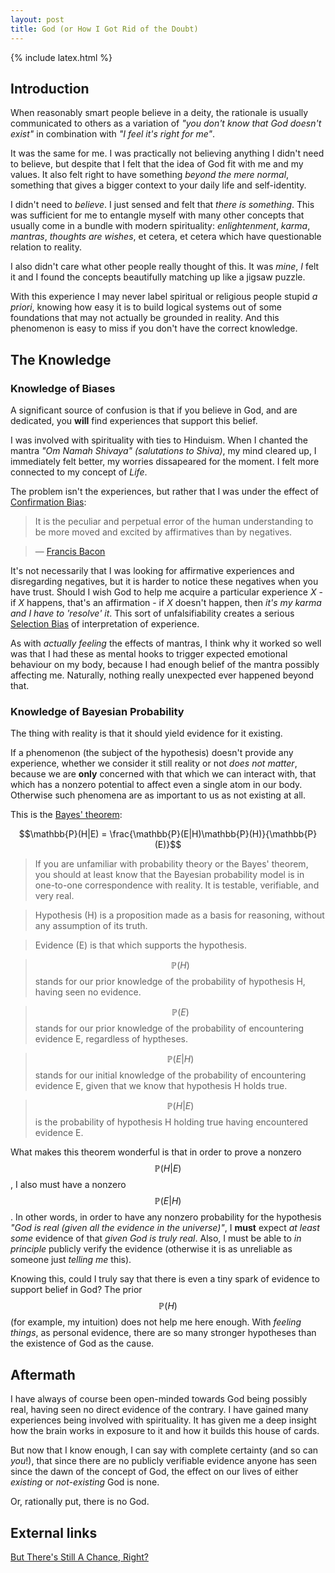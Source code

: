 ```yaml
---
layout: post
title: God (or How I Got Rid of the Doubt)
---
```

{% include latex.html %}

## Introduction

When reasonably smart people believe in a deity, the rationale is usually communicated to others as a variation of _"you don't know that God doesn't exist"_ in combination with _"I feel it's right for me"_. 

It was the same for me. I was practically not believing anything I didn't need to believe, but despite that I felt that the idea of God fit with me and my values. It also felt right to have something _beyond the mere normal_, something that gives a bigger context to your daily life and self-identity.

I didn't need to _believe_. I just sensed and felt that _there is something_. This was sufficient for me to entangle myself with many other concepts that usually come in a bundle with modern spirituality: _enlightenment_, _karma_, _mantras_, _thoughts are wishes_, et cetera, et cetera which have questionable relation to reality.

I also didn't care what other people really thought of this. It was _mine_, _I_ felt it and I found the concepts beautifully matching up like a jigsaw puzzle. 

With this experience I may never label spiritual or religious people stupid _a priori_, knowing how easy it is to build logical systems out of some foundations that may not actually be grounded in reality. And this phenomenon is easy to miss if you don't have the correct knowledge.

## The Knowledge

### Knowledge of Biases

A significant source of confusion is that if you believe in God, and are dedicated, you **will** find experiences that support this belief.

I was involved with spirituality with ties to Hinduism. When I chanted the mantra _"Om Namah Shivaya" (salutations to Shiva)_, my mind cleared up, I immediately felt better, my worries dissapeared for the moment. I felt more connected to my concept of _Life_.

The problem isn't the experiences, but rather that I was under the effect of [Confirmation Bias](https://en.wikipedia.org/wiki/Confirmation_bias):

> It is the peculiar and perpetual error of the human understanding to be more moved and excited by affirmatives than by negatives. 

> &mdash; [Francis Bacon](https://en.wikipedia.org/wiki/Francis_Bacon)

It's not necessarily that I was looking for affirmative experiences and disregarding negatives, but it is harder to notice these negatives when you have trust. Should I wish God to help me acquire a particular experience _X_ - if _X_ happens, that's an affirmation - if _X_ doesn't happen, then _it's my karma and I have to 'resolve' it_. This sort of unfalsifiability creates a serious [Selection Bias](https://en.wikipedia.org/wiki/Selection_bias) of interpretation of experience.

As with _actually feeling_ the effects of mantras, I think why it worked so well was that I had these as mental hooks to trigger expected emotional behaviour on my body, because I had enough belief of the mantra possibly affecting me. Naturally, nothing really unexpected ever happened beyond that.

### Knowledge of Bayesian Probability

The thing with reality is that it should yield evidence for it existing. 

If a phenomenon (the subject of the hypothesis) doesn't provide any experience, whether we consider it still reality or not _does not matter_, because we are **only** concerned with that which we can interact with, that which has a nonzero potential to affect even a single atom in our body. Otherwise such phenomena are as important to us as not existing at all.

This is the [Bayes' theorem](https://en.wikipedia.org/wiki/Bayes'_theorem):

$$\mathbb{P}(H|E) = \frac{\mathbb{P}(E|H)\mathbb{P}(H)}{\mathbb{P}(E)}$$

>If you are unfamiliar with probability theory or the Bayes' theorem, you should at least know that the Bayesian probability model is in one-to-one correspondence with reality. It is testable, verifiable, and very real. 

>Hypothesis (H) is a proposition made as a basis for reasoning, without any assumption of its truth.

>Evidence (E) is that which supports the hypothesis.

><span>$$\mathbb{P}(H)$$</span> stands for our prior knowledge of the probability of hypothesis H, having seen no evidence.

><span>$$\mathbb{P}(E)$$</span> stands for our prior knowledge of the probability of encountering evidence E, regardless of hyptheses.

><span>$$\mathbb{P}(E|H)$$</span> stands for our initial knowledge of the probability of encountering evidence E, given that we know that hypothesis H holds true.

><span>$$\mathbb{P}(H|E)$$</span> is the probability of hypothesis H holding true having encountered evidence E.

What makes this theorem wonderful is that in order to prove a nonzero <span>$$\mathbb{P}(H|E)$$</span>, I also must have a nonzero <span>$$\mathbb{P}(E|H)$$</span>. In other words, in order to have any nonzero probability for the hypothesis _"God is real (given all the evidence in the universe)"_, I **must** expect _at least some_ evidence of that _given God is truly real_. Also, I must be able to _in principle_ publicly verify the evidence (otherwise it is as unreliable as someone just _telling me_ this).

Knowing this, could I truly say that there is even a tiny spark of evidence to support belief in God? The prior <span>$$\mathbb{P}(H)$$</span> (for example, my intuition) does not help me here enough. With _feeling things_, as personal evidence, there are so many stronger hypotheses than the existence of God as the cause.

## Aftermath

I have always of course been open-minded towards God being possibly real, having seen no direct evidence of the contrary. I have gained many experiences being involved with spirituality. It has given me a deep insight how the brain works in exposure to it and how it builds this house of cards.

But now that I know enough, I can say with complete certainty (and so can _you_!), that since there are no publicly verifiable evidence anyone has seen since the dawn of the concept of God, the effect on our lives of either _existing_ or _not-existing_ God is none.

Or, rationally put, there is no God.

## External links

[But There's Still A Chance, Right?](http://lesswrong.com/lw/ml/but_theres_still_a_chance_right/)



